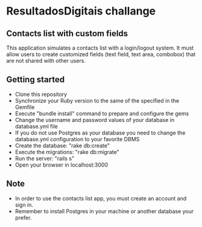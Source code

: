 # ResultadosDigitais challange

## Contacts list with custom fields

This application simulates a contacts list with a login/logout system. It must allow users to create customized fields (text field, text area, combobox) that are not shared with other users.

## Getting started

- Clone this repository
- Synchronize your Ruby version to the same of the specified in the Gemfile
- Execute "bundle install" command to prepare and configure the gems
- Change the username and password values of your database in database.yml file
- If you do not use Postgres as your database you need to change the database.yml configuration to your favorite DBMS
- Create the database: "rake db:create"
- Execute the migrations: "rake db:migrate"
- Run the server: "rails s"
- Open your browser in localhost:3000

## Note
- In order to use the contacts list app, you must create an account and sign in.
- Remember to install Postgres in your machine or another database your prefer.
